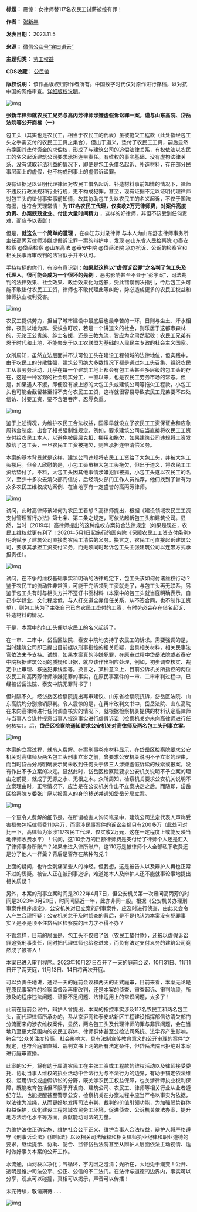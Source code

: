 

**标题：** 震惊：女律师替117名农民工讨薪被控有罪！  

**作者：** [张新年](https://chinadigitaltimes.net/space/宾曰语云)  

**发表日期：** 2023.11.5  

**来源：** [微信公众号“宾曰语云”](https://web.archive.org/web/https://mp.weixin.qq.com/s/P0cWvTfhuW1lg-LI6maR4A)  

**主题归类：** [劳工权益](https://chinadigitaltimes.net/space/劳工权益)  

**CDS收藏：** [公民馆](https://chinadigitaltimes.net/space/%E5%85%AC%E6%B0%91%E9%A6%86)  

**版权说明：** 该作品版权归原作者所有。中国数字时代仅对原作进行存档，以对抗中国的网络审查。[详细版权说明](https://chinadigitaltimes.net/chinese/copyright)。


![img](https://chinadigitaltimes.net/chinese/files/2023/11/post-701897-654924fa0c9d5.)


**张新年律师就农民工兄弟与高丙芳律师涉嫌虚假诉讼罪一案，谨与山东高院、岱岳法院等公开商榷（一）** 


包工头（其实也是农民工，相当于农民工的代表）虽被拖欠工程款（此处指经包工头之手需支付的农民工工资之集合），但出于道义，垫付了农民工工资，嗣后显然有挽回其垫付资金的求偿权，形成了与建筑公司的追偿法律关系，有权依法以农民工的名义起诉建筑公司要求承担连带责任。有维权的事实基础、没有虚构法律关系、没有谋取非法利益的情况下，即便是包工头借名起诉、补造材料，存在部分民事层面上的虚假，也不构成刑事上的虚假诉讼罪。


没有证据足以证明代理律师对农民工借名起诉、补造材料事前知情的情况下，律师不违反行政法规和行业行规，更不构成犯罪。甚至，现有证据不足以证明代理律师对包工头的垫付事实事前知情，故其协助包工头以农民工的名义起诉，不仅于国法有据，也符合天理常情！**为117名农民工代理，仅实收2万元律师费，对案件高度负责、办案兢兢业业、付出大量时间精力** ，这样的好律师，非但不该受到任何责难，而应予以表彰！


但是，**就这么一个简单的道理** ，在@江苏刘录律师 与本人为山东舒志律师事务所主任高丙芳律师涉嫌虚假诉讼罪一案的辩护中，发现 @山东省人民检察院 @泰安检察 @岱岳检察 @山东高法 @泰安中院 @岱岳法院 承办抗诉、公诉的检察官和相关民事再审改判的法官似乎并不认可。


手持权柄的你们，有没有意识到：**如果就这样以“虚假诉讼罪”之名判了包工头及代理人，很可能会成为一个很坏的先例** ，恶劣影响甚至不亚于“彭宇案”，司法裁判的法律效果、社会效果、政治效果化为泡影，受此错误判决指引，今后包工头可能不敢垫付农民工工资，律师也不敢代理此等纠纷，势必造成更多的农民工权益和律师执业权利受害。


![img](https://chinadigitaltimes.net/chinese/files/2023/11/post-701897-654924fa28da7.)


农民工提供劳力，担当了城市建设中最底层也最辛苦的一环，日则与尘土、汗水相伴，夜则以地为席、受蚊虫叮咬，若是一个讲道义的社会，则乐居于这都市森林的，无论王公贵族、绅士名媛，还是三教九流，皆应为之肃然起敬：农民工兄弟有恩于时代和土地，不能失宠于以工农联盟为基础的人民民主专政的社会主义国家。


众所周知，虽然立法层面并不认可包工头在建设工程领域的法律地位，但实践中，由于农民工的分散性强，建筑公司绝大多数情况下都是通过包工头召集、组织农民工从事劳务活动，几乎在每一个建筑工地上都会有包工头甚至多层级的包工头的存在，这是一种客观的社会现实分工，一直以来，也是农民工劳务市场的常态。但是，如果遇人不淑，即便没有被上游的大包工头或建筑公司等拖欠工程款，小包工头也可能会截留甚至拒不支付农民工工资，这样就很容易导致农民工兄弟要不四处信访、讨要工资，要不含泪吞声、忍辱负重。


![img](https://chinadigitaltimes.net/chinese/files/2023/11/post-701897-654924fa42e38.)


鉴于上述情况，为维护农民工合法权益，国家早就设立了农民工工资保证金和应急周转金制度，出台了相关强制性规定。例如，要求建筑公司应当直接将农民工工资支付给农民工本人，以避免被层层克扣、挪用和拖欠，如果建筑公司违规将工资发放给了包工头，一旦农民工工资被拖欠，则应承担连带清偿义务。


本案的基本背景就是这样，建筑公司违规将农民工工资给了大包工头，并被大包工头挪用。但令人欣慰的是，小包工头虽被大包工头拖欠，但出于道义，将农民工工资给垫付了。不料，大包工头因其他事情涉嫌犯罪被抓，小包工头遂以农民工的名义，至少十多次去清欠部门信访，后经清欠部门工作人员推荐，他们找到了曾有为众多农民工维权成功案例、在当地享有一定盛誉的高丙芳律师。


![img](https://chinadigitaltimes.net/chinese/files/2023/11/post-701897-654924fa59f50.)


试问，此时高律师该如何为农民工着想？高律师提出，根据《建设领域农民工工资支付管理暂行办法》第七条、第二条之规定，可依法起诉包工头和建筑公司。显然，当时（2019年）高律师提出的这种维权方案符合法律规定（如果是现在，农民工维权就更有利了！2020年5月1日起施行的国务院《保障农民工工资支付条例》明确赋予了建筑公司直接向农民工清偿的义务。换言之，农民工可直接起诉建筑公司，要求其承担工资支付义务，而无须同时起诉包工头主张建筑公司以连带方式承担责任）。


![img](https://chinadigitaltimes.net/chinese/files/2023/11/post-701897-654924fa89a81.png)


试问，在不争的维权基础事实和明确的法律规定下，包工头该如何付诸维权行动？鉴于农民工的流动性非常强，可能干完活领到工资就走了，与包工头再无联系，另鉴于包工头有时与相关方并不签订书面材料（本案中的包工头就当庭明确表示，自己小学肄业，文化程度低，与人打交道全靠信任关系，从不签合同，也不制作工资单），则包工头为了主张自己已向农民工垫付的工资，有时势必会存在借名起诉、补造材料的情况。


于是，本案中的包工头便以农民工的名义起诉了。


在一审、二审中，岱岳区法院、泰安中院均支持了农民工的诉求。需要强调的是，当时建筑公司即已提出目前据以刑事指控的相关质疑，出具相关材料，相关民事法官依法未予支持。试想，如果本案真的涉嫌犯罪，在原审过程中岱岳法院或者泰安中院根据建筑公司的质疑和证据，就应该作出相应处理，例如，初步调查核实、裁定中止审理、移送犯罪线索等。换言之，某种意义上，目前公诉机关所指控的两位农民工和高丙芳律师涉嫌犯罪的事实，在原民事案件的一审、二审审判过程中，已经被岱岳法院、泰安中院无罪背书了！


但时隔不久，经岱岳区检察院提出再审建议、山东省检察院抗诉，岱岳区法院、山东高院均分别撤销原判。令人震惊的是，在再审改判文书中，岱岳法院、山东高院在未向高律师进行任何调查核实的情况下，就根据检察机关提供的材料认定高律师与当事人合谋并授意当事人捏造事实进行虚假诉讼（检察机关亦未向高律师进行任何核实）。后，**岱岳区检察院通知要求公安机关对高律师及两名包工头刑事立案。** 


![img](https://chinadigitaltimes.net/chinese/files/2023/11/post-701897-654924fa9fe6b.)


本案的立案过程，就令人费解。在案刑事卷宗材料显示，在岱岳区检察院要求公安机关对高律师及两名包工头刑事立案之前，曾要求公安机关说明不予立案的理由，而当时岱岳分局明确表示尚未收到任何关于该三人涉嫌虚假诉讼的线索或报案，没有作出不予立案的决定。显然此时，岱岳区检察院要求公安机关说明不予立案的理由之前提，就成了无源之水、无根之木。众所周知，检察机关要求公安机关说明不立案理由时，正常情况下，应当是在公安机关作出不立案决定之后。而随即，岱岳区检察院专委张广庭以报案人的身份移送并通知岱岳分局立案。


![img](https://chinadigitaltimes.net/chinese/files/2023/11/post-701897-654924fac870f.png)


一个更令人费解的细节是，在所谓被害人询问笔录中，建筑公司法定代表人声称受害损失包括律师费110余万，而案涉民事案件的诉讼金额只有200多万（此处可对比一下，高律师为案涉117农民工代理，仅实收2万元，这在一定程度上或能反映当地律师收费水平）！试问，这110余万的巨额律师费是支付给了律师个人还是汇入了律师事务所账户？如果未进入律所账户，这110万是被律师个人全部私下收费还是分了他人一杯羹？背后是否存在某种勾兑？


上面的疑问，也许会刺痛某些人的神经。但我想，这是被告人以及辩护人再也正常不过的质疑。被告人正在被刑事追诉，难道她本人及辩护人还不能就事论事地提出相关质疑？


另外，本案的刑事立案时间是2022年4月7日，但公安机关第一次讯问高丙芳的时间是2023年3月20日，时间间隔近一年，此亦非同一般。根据《公安机关办理刑事案件程序规定》，公安机关对已立案的刑事案件，应及时进行侦查，由此又会令人产生合理怀疑：公安机关怠于及时侦查的背后，是不是也认为本案没有犯罪事实？是不是顶不住岱岳区检察院的压力才不得不办？


不管怎样，目前的局面是，包工头不仅赔了钱（农民工垫付款），还被以虚假诉讼罪追究刑事责任，同时把代理律师也给卷进来，而负有法定支付义务的建筑公司竟然成了被害人！


本案已进入审判程序。2023年10月27日召开了一天的庭前会议，10月31日、11月1日开了两天庭，11月13日、14日将再次开庭。


可以负责任地讲，通过一天的庭前会议和两天的正式庭审，目前来看，本案无论是在原民事案件的检察监督及再审改判，还是本案的侦查、审查起诉、审判阶段，所涉及的程序违法问题、证据不足问题、法律适用上的常识问题，太多了！


此前在庭前会议中，辩护人曾提出，本案的指控事实涉及117名农民工和两名包工头，而代理律师所承办的，系从京沪高铁泰安站新区工程建设指挥部信访清欠部门分流而来的涉农维权案件，显然，两名包工头及代理律师的罪与非罪问题，会在当地乃至更大范围内的农民工群体、律师群体甚至公检法司系统、法学界产生影响，符合“公众关注度较高，社会影响大，具有法制宣传教育意义的公开审理的案件”之规定，也符合庭审直播、裁判文书上网的所有法定条件，但岱岳法院已拒绝对本案进行庭审直播。


此案的公开，将有助于厘清农民工在主张工资或工程款的维权活动以及律师接受委托、协助当事人维权的执业活动中合法行为与不法行为的边界，有助于锚定依法维权、滥用诉权或虚假诉讼的分野，既关涉农民工权益保障，也关涉律师执业权利保障，既能教育包括但不限于开发商、建筑公司、农民工、律师等相关行业从业者遵纪守法，也能提醒甚至警示公安、检察机关在办案过程中应当严格以事实为依据，以法律为准绳，从而更好地发挥司法审判、裁判的价值引领功能，为加强弱势群体权益保护，优化建设工程领域农民务工环境，促进侦查、公诉机关依法办案，提升地方法治化水平等方面，贡献能动司法的力量。


为维护法律正确实施、维护社会公平正义、维护当事人合法权益，辩护人将严格遵守《刑事诉讼法》《律师法》以及相关司法解释和相关律师执业纪律和职业道德的要求，继续提示、协助、配合、监督岱岳法院甚至从辩护人层面依法主动视情、适时做好事关本案的公开工作。


水流通，山河获以净化；气循环，宇内因之澄清；光所在，大地免于潮变！公开、透明是维护司法公平、公正、公信的不二法门。在法律与道德的边界内，事实可以分享，观点可以碰撞，真相可以揭示，声音可以传播！


未完待续，敬请期待……


![img](https://chinadigitaltimes.net/chinese/files/2023/11/post-701897-654924faeba5c.)

